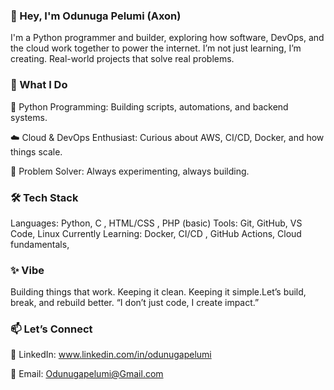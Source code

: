 ### 👋 Hey, I'm Odunuga Pelumi (Axon)

I'm a Python programmer and builder, exploring how software, DevOps, and the cloud work together to power the internet.
I’m not just learning, I’m creating. Real-world projects that solve real problems.

### 🔧 What I Do
🐍 Python Programming:
Building scripts, automations, and backend systems.

☁️ Cloud & DevOps Enthusiast:
Curious about AWS, CI/CD, Docker, and how things scale.

🧠 Problem Solver:
Always experimenting, always building.

### 🛠 Tech Stack

Languages: Python, C , HTML/CSS , PHP (basic)
Tools: Git, GitHub, VS Code, Linux
Currently Learning: Docker, CI/CD , GitHub Actions, Cloud fundamentals,

### ✨ Vibe

Building things that work. Keeping it clean. Keeping it simple.Let’s build, break, and rebuild better.
“I don’t just code, I create impact.”

### 📫 Let’s Connect

💼 LinkedIn: www.linkedin.com/in/odunugapelumi

📧 Email: Odunugapelumi@Gmail.com

